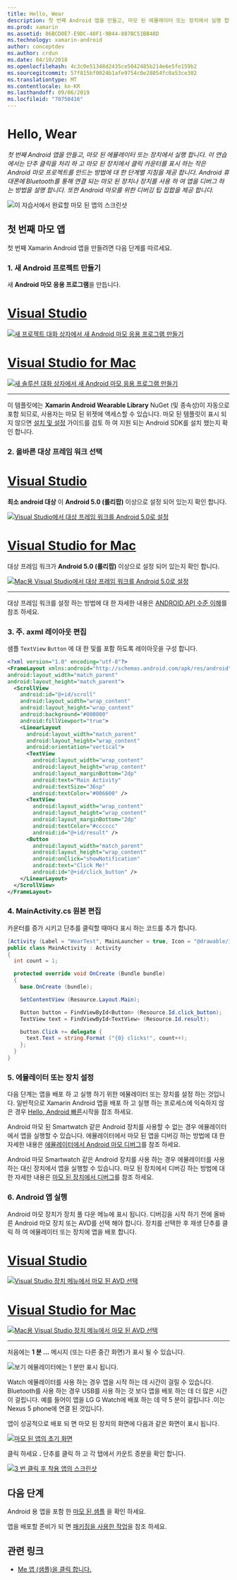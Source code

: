 ```yaml
---
title: Hello, Wear
description: 첫 번째 Android 앱을 만들고, 마모 된 에뮬레이터 또는 장치에서 실행 합니다. 이 연습에서는 단추 클릭을 처리 하 고 마모 된 장치에서 클릭 카운터를 표시 하는 작은 Android 마모 프로젝트를 만드는 방법에 대 한 단계별 지침을 제공 합니다. Android 휴대폰에 Bluetooth를 통해 연결 되는 마모 된 장치나 장치를 사용 하 여 앱을 디버그 하는 방법을 설명 합니다. 또한 Android 마모를 위한 디버깅 팁 집합을 제공 합니다.
ms.prod: xamarin
ms.assetid: 86BCD0E7-E9DC-40F1-9B44-887BC51BB48D
ms.technology: xamarin-android
author: conceptdev
ms.author: crdun
ms.date: 04/10/2018
ms.openlocfilehash: 4c3c0e51348d2435ce5042485b214e6e5fe159b2
ms.sourcegitcommit: 57f815bf0024b1afe9754c0e28054fc0a53ce302
ms.translationtype: MT
ms.contentlocale: ko-KR
ms.lasthandoff: 09/06/2019
ms.locfileid: "70758416"
---
```

# <a name="hello-wear"></a>Hello, Wear

_첫 번째 Android 앱을 만들고, 마모 된 에뮬레이터 또는 장치에서 실행 합니다. 이 연습에서는 단추 클릭을 처리 하 고 마모 된 장치에서 클릭 카운터를 표시 하는 작은 Android 마모 프로젝트를 만드는 방법에 대 한 단계별 지침을 제공 합니다. Android 휴대폰에 Bluetooth를 통해 연결 되는 마모 된 장치나 장치를 사용 하 여 앱을 디버그 하는 방법을 설명 합니다. 또한 Android 마모를 위한 디버깅 팁 집합을 제공 합니다._

![이 자습서에서 완료할 마모 된 앱의 스크린샷](hello-wear-images/example.png)

## <a name="your-first-wear-app"></a>첫 번째 마모 앱

첫 번째 Xamarin Android 앱을 만들려면 다음 단계를 따르세요.

### <a name="1-create-a-new-android-project"></a>1. 새 Android 프로젝트 만들기

새 **Android 마모 응용 프로그램**을 만듭니다.

# <a name="visual-studiotabwindows"></a>[Visual Studio](#tab/windows)

[![새 프로젝트 대화 상자에서 새 Android 마모 응용 프로그램 만들기](hello-wear-images/vs/new-solution-sml.w157.png)](hello-wear-images/vs/new-solution.w157.png#lightbox)

# <a name="visual-studio-for-mactabmacos"></a>[Visual Studio for Mac](#tab/macos)

[![새 솔루션 대화 상자에서 새 Android 마모 응용 프로그램 만들기](hello-wear-images/xs/new-solution-sml.png)](hello-wear-images/xs/new-solution.png#lightbox)

-----

이 템플릿에는 **Xamarin Android Wearable Library** NuGet (및 종속성)이 자동으로 포함 되므로, 사용자는 마모 된 위젯에 액세스할 수 있습니다. 마모 된 템플릿이 표시 되지 않으면 [설치 및 설정](~/android/wear/get-started/installation.md) 가이드를 검토 하 여 지원 되는 Android SDK를 설치 했는지 확인 합니다. 

### <a name="2-choose-the-correct-target-framework"></a>2. 올바른 **대상 프레임 워크** 선택

# <a name="visual-studiotabwindows"></a>[Visual Studio](#tab/windows)

**최소 android 대상** 이 **Android 5.0 (롤리팝)** 이상으로 설정 되어 있는지 확인 합니다. 

[![Visual Studio에서 대상 프레임 워크를 Android 5.0로 설정](hello-wear-images/vs/target-framework-sml.png)](hello-wear-images/vs/target-framework.png#lightbox)

# <a name="visual-studio-for-mactabmacos"></a>[Visual Studio for Mac](#tab/macos)

대상 프레임 워크가 **Android 5.0 (롤리팝)** 이상으로 설정 되어 있는지 확인 합니다.

[![Mac용 Visual Studio에서 대상 프레임 워크를 Android 5.0로 설정](hello-wear-images/xs/target-framework-sml.png)](hello-wear-images/xs/target-framework.png#lightbox)

-----

대상 프레임 워크를 설정 하는 방법에 대 한 자세한 내용은 [ANDROID API 수준 이해](~/android/app-fundamentals/android-api-levels.md)를 참조 하세요.

### <a name="3-edit-the-mainaxml-layout"></a>3. **주. axml** 레이아웃 편집

샘플 `TextView` `Button` 에 대 한 및를 포함 하도록 레이아웃을 구성 합니다. 

```xml
<?xml version="1.0" encoding="utf-8"?>
<FrameLayout xmlns:android="http://schemas.android.com/apk/res/android"
android:layout_width="match_parent"
android:layout_height="match_parent">
  <ScrollView
    android:id="@+id/scroll"
    android:layout_width="wrap_content"
    android:layout_height="wrap_content"
    android:background="#000000"
    android:fillViewport="true">
    <LinearLayout
      android:layout_width="match_parent"
      android:layout_height="wrap_content"
      android:orientation="vertical">
      <TextView
        android:layout_width="wrap_content"
        android:layout_height="wrap_content"
        android:layout_marginBottom="2dp"
        android:text="Main Activity"
        android:textSize="36sp"
        android:textColor="#006600" />
      <TextView
        android:layout_width="wrap_content"
        android:layout_height="wrap_content"
        android:layout_marginBottom="2dp"
        android:textColor="#cccccc"
        android:id="@+id/result" />
      <Button
        android:layout_width="match_parent"
        android:layout_height="wrap_content"
        android:onClick="showNotification"
        android:text="Click Me!"
        android:id="@+id/click_button" />
    </LinearLayout>
  </ScrollView>
</FrameLayout>
```

### <a name="4-edit-the-mainactivitycs-source"></a>4. **MainActivity.cs** 원본 편집

카운터를 증가 시키고 단추를 클릭할 때마다 표시 하는 코드를 추가 합니다. 

```csharp
[Activity (Label = "WearTest", MainLauncher = true, Icon = "@drawable/icon")]
public class MainActivity : Activity
{
  int count = 1;

  protected override void OnCreate (Bundle bundle)
  {
    base.OnCreate (bundle);

    SetContentView (Resource.Layout.Main);

    Button button = FindViewById<Button> (Resource.Id.click_button);
    TextView text = FindViewById<TextView> (Resource.Id.result);

    button.Click += delegate {
      text.Text = string.Format ("{0} clicks!", count++);
    };
  }
}
```

### <a name="5-setup-an-emulator-or-device"></a>5. 에뮬레이터 또는 장치 설정

다음 단계는 앱을 배포 하 고 실행 하기 위한 에뮬레이터 또는 장치를 설정 하는 것입니다. 일반적으로 Xamarin Android 앱을 배포 하 고 실행 하는 프로세스에 익숙하지 않은 경우 [Hello, Android 빠른](~/android/get-started/hello-android/hello-android-quickstart.md)시작을 참조 하세요.

Android 마모 된 Smartwatch 같은 Android 장치를 사용할 수 없는 경우 에뮬레이터에서 앱을 실행할 수 있습니다. 에뮬레이터에서 마모 된 앱을 디버깅 하는 방법에 대 한 자세한 내용은 [에뮬레이터에서 Android 마모 디버그](~/android/wear/deploy-test/debug-on-emulator.md)를 참조 하세요.

Android 마모 Smartwatch 같은 Android 장치를 사용 하는 경우 에뮬레이터를 사용 하는 대신 장치에서 앱을 실행할 수 있습니다. 마모 된 장치에서 디버깅 하는 방법에 대 한 자세한 내용은 [마모 된 장치에서 디버그](~/android/wear/deploy-test/debug-on-device.md)를 참조 하세요.

### <a name="6-run-the-android-wear-app"></a>6. Android 앱 실행

Android 마모 장치가 장치 풀 다운 메뉴에 표시 됩니다. 디버깅을 시작 하기 전에 올바른 Android 마모 장치 또는 AVD를 선택 해야 합니다. 장치를 선택한 후 재생 단추를 클릭 하 여 에뮬레이터 또는 장치에 앱을 배포 합니다.

# <a name="visual-studiotabwindows"></a>[Visual Studio](#tab/windows)

[![Visual Studio 장치 메뉴에서 마모 된 AVD 선택](hello-wear-images/vs/choose-wear-sim.png)](hello-wear-images/vs/choose-wear-sim.png#lightbox)

# <a name="visual-studio-for-mactabmacos"></a>[Visual Studio for Mac](#tab/macos)

[![Mac용 Visual Studio 장치 메뉴에서 마모 된 AVD 선택](hello-wear-images/xs/choose-wear-sim.png)](hello-wear-images/xs/choose-wear-sim.png#lightbox)

-----

처음에는 **1 분 ...** 메시지 (또는 다른 중간 화면)가 표시 될 수 있습니다. 

![보기 에뮬레이터에는 1 분만 표시 됩니다.](hello-wear-images/please-wait.png)

Watch 에뮬레이터를 사용 하는 경우 앱을 시작 하는 데 시간이 걸릴 수 있습니다. Bluetooth를 사용 하는 경우 USB를 사용 하는 것 보다 앱을 배포 하는 데 더 많은 시간이 걸립니다. 예를 들어이 앱을 LG G Watch에 배포 하는 데 약 5 분이 걸립니다 .이는 Nexus 5 phone에 연결 된 것입니다.

앱이 성공적으로 배포 되 면 마모 된 장치의 화면에 다음과 같은 화면이 표시 됩니다.

[![마모 된 앱의 초기 화면](hello-wear-images/mainactivity-screen.png)](hello-wear-images/mainactivity-screen.png#lightbox)

클릭 하세요 **.** 단추를 클릭 하 고 각 탭에서 카운트 증분을 확인 합니다.

[![3 번 클릭 후 착용 앱의 스크린샷](hello-wear-images/mainactivity-counts.png)](hello-wear-images/mainactivity-counts.png#lightbox)

## <a name="next-steps"></a>다음 단계

Android 용 앱을 포함 한 [마모 된 샘플](https://docs.microsoft.com/samples/browse/?products=xamarin&term=Xamarin.Android+wear) 을 확인 하세요.

앱을 배포할 준비가 되 면 [패키징을 사용한 작업](~/android/wear/deploy-test/packaging.md)을 참조 하세요.

## <a name="related-links"></a>관련 링크

- [Me 앱 (샘플)을 클릭 합니다.](https://docs.microsoft.com/samples/xamarin/monodroid-samples/wear-weartest)
